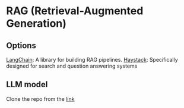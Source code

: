# RAG (Retrieval-Augmented Generation)

## Options
[LangChain](https://python.langchain.com/docs/integrations/vectorstores/elasticsearch/): A library for building RAG pipelines.
[Haystack](https://haystack.deepset.ai/integrations/elasticsearch-document-store): Specifically designed for search and question answering systems

## LLM model
Clone the repo from the [link](https://huggingface.co/deepset/roberta-base-squad2)